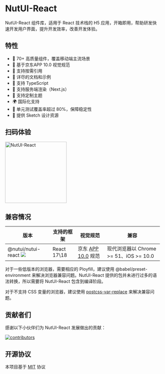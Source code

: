 # NutUI-React

NutUI-React 组件库，适用于 React 技术栈的 H5 应用，开箱即用，帮助研发快速开发用户界面，提升开发效率，改善开发体验。

## 特性

- 🚀 70+ 高质量组件，覆盖移动端主流场景
- 📖 基于京东APP 10.0 视觉规范
- 🍭 支持按需引用
- 📖 详尽的文档和示例
- 💪 支持 TypeScript
- 💪 支持服务端渲染（Next.js）
- 🍭 支持定制主题
- 🌍 国际化支持
- 🍭 单元测试覆盖率超过 80%，保障稳定性
- 📖 提供 Sketch 设计资源

## 扫码体验

<img src="https://storage.360buyimg.com/imgtools/cc08cb2760-d70f19c0-0a95-11ee-808d-b1254110adba.png" width="200" alt="NutUI-React" />

## 兼容情况

| 版本 | 支持的框架 | 视觉规范 | 兼容 |
| --- | --- | --- | --- |
| @nutui/nutui-react <img src="https://img.shields.io/npm/v/@nutui/nutui-react" /> | React 17\18 | 京东 [APP 10.0](#/resource) 规范 | 现代浏览器以 Chrome >= 51、iOS >= 10.0 |

对于一些低版本的浏览器，需要相应的 Ployfill，建议使用 @babel/preset-environment 来解决浏览器兼容问题。NutUI-React 提供的包并未进行过多的语法转换，所以需要将 NutUI-React 包含到编译阶段。

对于不支持 CSS 变量的浏览器，建议使用 [postcss-var-replace](https://www.npmjs.com/package/postcss-var-replace) 来解决兼容问题。

## 贡献者们

感谢以下小伙伴们为 NutUI-React 发展做出的贡献：

<a href="https://github.com/jdf2e/nutui-react/graphs/contributors">
  <img src="https://opencollective.com/nutui-react/contributors.svg?width=890&button=false" alt="contributors" />
</a>

## 开源协议

本项目基于 [MIT](https://zh.wikipedia.org/wiki/MIT%E8%A8%B1%E5%8F%AF%E8%AD%89) 协议
